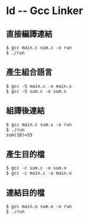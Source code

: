 # ld -- Gcc Linker

## 直接編譯連結

```
$ gcc main.c sum.c -o run
$ ./run
```

## 產生組合語言

```
$ gcc -S main.c -o main.s
$ gcc -S sum.c -o sum.s
```

## 組譯後連結

```
$ gcc main.c sum.s -o run
$ ./run
sum(10)=55
```

## 產生目的檔

```
$ gcc -c sum.c -o sum.o
$ gcc -c main.c -o main.o
```

## 連結目的檔

```
$ gcc main.o sum.o -o run
$ ./run
```
